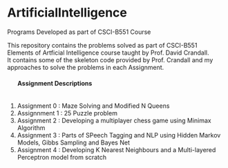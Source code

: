 # ArtificialIntelligence
Programs Developed as part of CSCI-B551 Course

This repository contains the problems solved as part of CSCI-B551 Elements of Artficial Intelligence course taught by Prof. David Crandall.<br/>
It contains some of the skeleton code provided by Prof. Crandall and my approaches to solve the problems in each Assignment.<br/>
<ol> <h4>Assignment Descriptions</h4> <br/>
<li> Assignment 0 : Maze Solving and Modified N Queens </li>
<li> Assignnment 1 : 25 Puzzle problem </li>
<li> Assignment 2 : Developing a multiplayer chess game using Minimax Algorithm </li>
<li> Assignment 3 : Parts of SPeech Tagging and NLP using Hidden Markov Models, Gibbs Sampling and Bayes Net </li>
<li> Assignment 4 : Developing K Nearest Neighbours and a Multi-layered Perceptron model from scratch </li>
